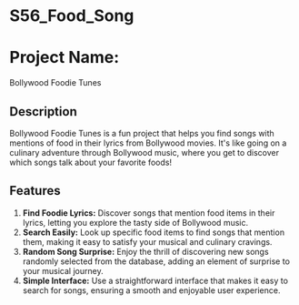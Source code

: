 # S56_Food_Song
# Project Name:
Bollywood Foodie Tunes

## Description
Bollywood Foodie Tunes is a fun project that helps you find songs with mentions of food in their lyrics from Bollywood movies. It's like going on a culinary adventure through Bollywood music, where you get to discover which songs talk about your favorite foods!

## Features
1. **Find Foodie Lyrics:** Discover songs that mention food items in their lyrics, letting you explore the tasty side of Bollywood music.
2. **Search Easily:** Look up specific food items to find songs that mention them, making it easy to satisfy your musical and culinary cravings.
3. **Random Song Surprise:** Enjoy the thrill of discovering new songs randomly selected from the database, adding an element of surprise to your musical journey.
4. **Simple Interface:** Use a straightforward interface that makes it easy to search for songs, ensuring a smooth and enjoyable user experience.





